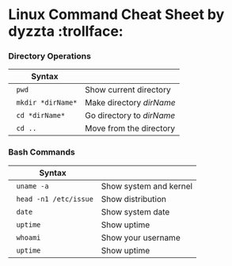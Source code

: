 # Linux Command Cheat Sheet by dyzzta :trollface:	


### Directory Operations

| Syntax |      |
| ----------- | ----------- |
| ``` pwd``` | Show current directory |
| ``` mkdir *dirName*```  | Make directory *dirName* |
| ``` cd *dirName*```  | Go directory to *dirName* |
| ``` cd ..```  | Move from the directory |

### Bash Commands

| Syntax |      |
| ----------- | ----------- |
| ``` uname -a``` | Show system and kernel |
| ``` head -n1 /etc/issue```  | Show distribution |
| ``` date```  | Show system date |
| ``` uptime```  | Show uptime |
| ``` whoami```  | Show your username |
| ``` uptime```  | Show uptime |

